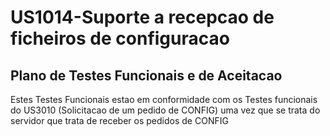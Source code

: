 # US1014-Suporte a recepcao de ficheiros de configuracao

## Plano de Testes Funcionais e de Aceitacao

Estes Testes Funcionais estao em conformidade com os Testes funcionais do US3010 (Solicitacao de um pedido de CONFIG) uma vez que se trata do servidor que trata de receber os pedidos de CONFIG